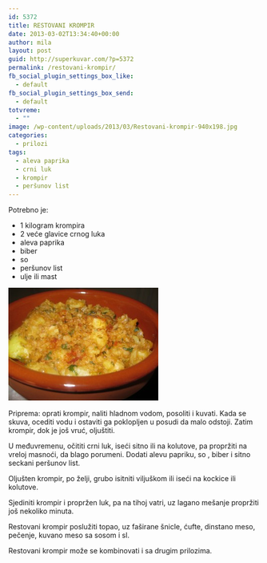 ```yaml
---
id: 5372
title: RESTOVANI KROMPIR
date: 2013-03-02T13:34:40+00:00
author: mila
layout: post
guid: http://superkuvar.com/?p=5372
permalink: /restovani-krompir/
fb_social_plugin_settings_box_like:
  - default
fb_social_plugin_settings_box_send:
  - default
totvreme:
  - ""
image: /wp-content/uploads/2013/03/Restovani-krompir-940x198.jpg
categories:
  - prilozi
tags:
  - aleva paprika
  - crni luk
  - krompir
  - peršunov list
---
```

Potrebno je:

  * 1 kilogram krompira
  * 2 veće glavice crnog luka
  * aleva paprika
  * biber
  * so
  * peršunov list
  * ulje ili mast

<img class="alignnone size-medium wp-image-5373" src="/wp-content/uploads/2013/03/Restovani-krompir-300x225.jpg" alt="Restovani krompir" width="300" height="225" /> 

Priprema: oprati krompir, naliti hladnom vodom, posoliti i kuvati. Kada se skuva, ocediti vodu i ostaviti ga poklopljen u posudi da malo odstoji. Zatim krompir, dok je još vruć, oljuštiti.

U međuvremenu, očititi crni luk, iseći sitno ili na kolutove, pa propržiti na vreloj masnoći, da blago porumeni. Dodati alevu papriku, so , biber i sitno seckani peršunov list.

Oljušten krompir, po želji, grubo isitniti viljuškom ili iseći na kockice ili kolutove.

Sjediniti krompir i propržen luk, pa na tihoj vatri, uz lagano mešanje propržiti još nekoliko minuta.

Restovani krompir poslužiti topao, uz faširane šnicle, ćufte, dinstano meso, pečenje, kuvano meso sa sosom i sl.

Restovani krompir može se kombinovati i sa drugim prilozima.